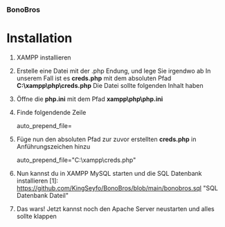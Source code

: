### BonoBros

# Installation

1. XAMPP installieren
2. Erstelle eine Datei mit der .php Endung, und lege Sie irgendwo ab
In unserem Fall ist es **creds.php** mit dem absoluten Pfad **C:\xampp\php\creds.php**
Die Datei sollte folgenden Inhalt haben
    <?php 
        define('DB_SERVER', "localhost");
        define('DB_USERNAME', "root");
        define('DB_PASSWORD', "");
        define('DB_NAME', "bonobros");
        define("TIMEOUT_DUR","1800");  // in Sekunden
    ?>
3. Öffne die **php.ini** mit dem Pfad **xampp\php\php.ini**
4. Finde folgendende Zeile

    auto_prepend_file=

4. Füge nun den absoluten Pfad zur zuvor erstellten **creds.php** in Anführungszeichen hinzu

    auto_prepend_file="C:\xampp\creds.php"

5. Nun kannst du in XAMPP MySQL starten und die SQL Datenbank installieren
[1]: https://github.com/KingSeyfo/BonoBros/blob/main/bonobros.sql "SQL Datenbank Dateil"
6. Das wars! Jetzt kannst noch den Apache Server neustarten und alles sollte klappen